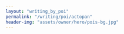 ```yaml
---
layout: "writing_by_poi"
permalink: "/writing/poi/actopan"
header-img: "assets/owner/hero/pois-bg.jpg"
---
```


